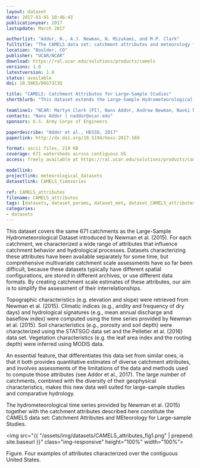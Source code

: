 ```yaml
---
layout: dataset
date: 2017-03-01 10:46:43
publicationyear: 2017
lastupdate: March 2017

authorlist: "Addor, N., A.J. Newman, N. Mizukami, and M.P. Clark"
fulltitle: "The CAMELS data set: catchment attributes and meteorology for large-sample studies"
location: "Boulder, CO"
publisher: "UCAR/NCAR"
download: https://ral.ucar.edu/solutions/products/camels
versions: 1.0
latestversion: 1.0
status: available
doi: 10.5065/D6G73C3Q 

title: "CAMELS: Catchment Attributes for Large-Sample Studies"
shortblurb: "This dataset extends the Large-Sample Hydrometeorological Dataset introduced by Newman et al. 2015 (link below) by characterizing a wide range of attributes for the same 671 catchments in the contiguous USA. The attributes include topographic characteristics, climate indices, hydrological signatures, as well as soil and vegetation attributes."

teamline1: "NCAR: Martyn Clark (PI), Nans Addor, Andrew Newman, Naoki Mizukami"
contacts: "Nans Addor | naddor@ucar.edu"
sponsors: U.S. Army Corps of Engineers

paperdescribe: "Addor et al., HESSD, 2017"
paperlink: http://dx.doi.org/10.5194/hess-2017-169

format: ascii files, 219 KB
coverage: 671 watersheds across contiguous US
access: freely available at https://ral.ucar.edu/solutions/products/camels

modellink:
projectlink: meteorological_datasets
datasetlink: CAMELS_timeseries

ref: CAMELS_attributes
filename: CAMELS_attributes
tags: [datasets, dataset_params, dataset_met, dataset_CAMELS_attributes]
categories:
- datasets
---
```


This dataset covers the same 671 catchments as the Large-Sample Hydrometeorological Dataset introduced by Newman et al. (2015). For each catchment, we characterized a wide range of attributes that influence catchment behavior and hydrological processes. Datasets characterizing these attributes have been available separately for some time, but comprehensive multivariate catchment scale assessments have so far been difficult, because these datasets typically have different spatial configurations, are stored in different archives, or use different data formats. By creating catchment scale estimates of these attributes, our aim is to simplify the assessment of their interrelationships.

Topographic characteristics (e.g. elevation and slope) were retrieved from Newman et al. (2015). Climatic indices (e.g., aridity and frequency of dry days) and hydrological signatures (e.g., mean annual discharge and baseflow index) were computed using the time series provided by Newman et al. (2015). Soil characteristics (e.g., porosity and soil depth) were characterized using the STATSGO data set and the Pelletier et al. (2016) data set. Vegetation characteristics (e.g. the leaf area index and the rooting depth) were inferred using MODIS data.

An essential feature, that differentiates this data set from similar ones, is that it both provides quantitative estimates of diverse catchment attributes, and involves assessments of the limitations of the data and methods used to compute those attributes (see Addor et al., 2017). The large number of catchments, combined with the diversity of their geophysical characteristics, makes this new data well suited for large-sample studies and comparative hydrology.

The hydrometeorological time series provided by Newman et al. (2015) together with the catchment attributes described here constitute the CAMELS data set: Catchment Attributes and MEteorology for Large-sample Studies.

<img src="{{ "/assets/img/datasets/CAMELS_attributes_fig1.png" | prepend: site.baseurl }}" class="img-responsive" height="100%" width="100%">

Figure. Four examples of attributes characterized over the contiguous United States.

